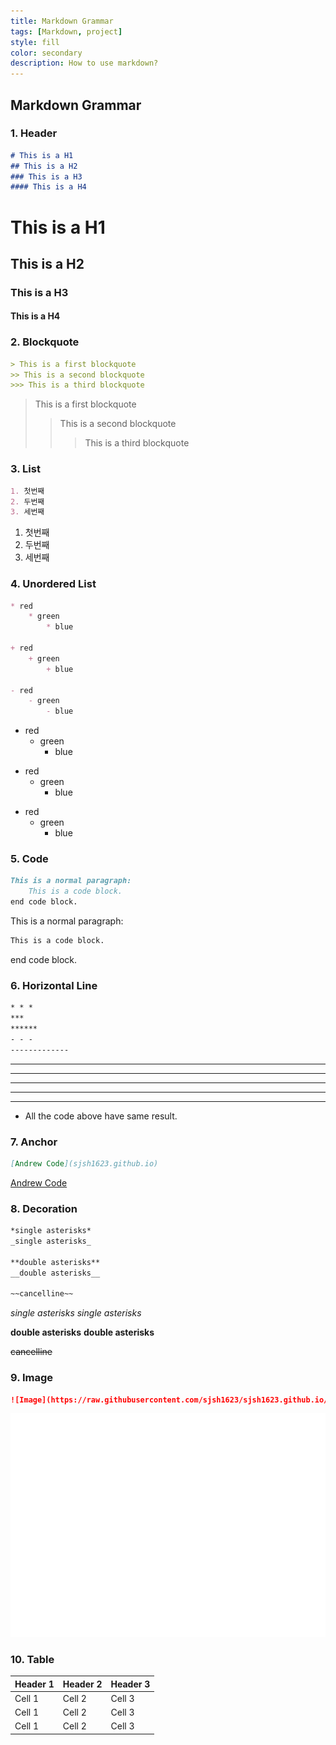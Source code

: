 ```yaml
---
title: Markdown Grammar
tags: [Markdown, project]
style: fill
color: secondary
description: How to use markdown?
---
```


##  Markdown Grammar

### 1. Header

```markdown
# This is a H1
## This is a H2
### This is a H3
#### This is a H4
```


# This is a H1

## This is a H2

### This is a H3

#### This is a H4


### 2. Blockquote

```markdown
> This is a first blockquote
>> This is a second blockquote
>>> This is a third blockquote
```

> This is a first blockquote
>
> > This is a second blockquote
> >
> > > This is a third blockquote

### 3. List

```markdown
1. 첫번째
2. 두번째
3. 세번째
```

1. 첫번째
2. 두번째
3. 세번째

### 4. Unordered List

```markdown
* red
    * green
        * blue
        
+ red
    + green
        + blue
        
- red
    - green
        - blue
```

* red
  * green
    * blue

+ red
  + green
    + blue

- red
  - green
    - blue

### 5. Code

```markdown
This is a normal paragraph:
    This is a code block.
end code block.
```

This is a normal paragraph:

```markdown
This is a code block.
```

end code block.

### 6. Horizontal Line

```markdown
* * *
***
******
- - -
-------------
```

* * *

***

******

- - -

-------------

- All the code above have same result.

### 7. Anchor

```markdown
[Andrew Code](sjsh1623.github.io)
```

[Andrew Code](sjsh1623.github.io)

### 8. Decoration

```markdown
*single asterisks*
_single asterisks_

**double asterisks**
__double asterisks__

~~cancelline~~
```

*single asterisks*
_single asterisks_

**double asterisks**
__double asterisks__

~~cancelline~~

### 9. Image

```markdown
![Image](https://raw.githubusercontent.com/sjsh1623/sjsh1623.github.io/master/assets/img/Andrew.png "optional Title")
```

![Image](https://raw.githubusercontent.com/sjsh1623/sjsh1623.github.io/master/assets/img/Andrew.png "optional Title")

### 10. Table

| Header 1 | Header 2 | Header 3 |
| -------- | -------- | -------- |
| Cell 1   | Cell 2   | Cell 3   |
| Cell 1   | Cell 2   | Cell 3   |
| Cell 1   | Cell 2   | Cell 3   |



